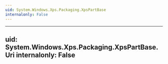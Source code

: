 ```yaml
---
uid: System.Windows.Xps.Packaging.XpsPartBase
internalonly: False
---
```


---
uid: System.Windows.Xps.Packaging.XpsPartBase.Uri
internalonly: False
---
